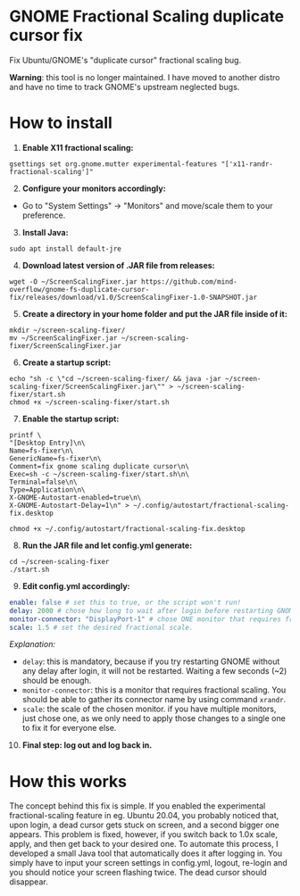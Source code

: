 # GNOME Fractional Scaling duplicate cursor fix

Fix Ubuntu/GNOME's "duplicate cursor" fractional scaling bug.

**Warning**: this tool is no longer maintained. I have moved to another distro and have no time to track GNOME's upstream neglected bugs.

# How to install

1. **Enable X11 fractional scaling:**

```
gsettings set org.gnome.mutter experimental-features "['x11-randr-fractional-scaling']"
```

2. **Configure your monitors accordingly:**

- Go to "System Settings" -> "Monitors" and move/scale them to your preference.

3. **Install Java:**

```
sudo apt install default-jre
```

4. **Download latest version of .JAR file from releases:**

```
wget -O ~/ScreenScalingFixer.jar https://github.com/mind-overflow/gnome-fs-duplicate-cursor-fix/releases/download/v1.0/ScreenScalingFixer-1.0-SNAPSHOT.jar
```

5. **Create a directory in your home folder and put the JAR file inside of it:**

```
mkdir ~/screen-scaling-fixer/
mv ~/ScreenScalingFixer.jar ~/screen-scaling-fixer/ScreenScalingFixer.jar
```

6. **Create a startup script:**

```
echo "sh -c \"cd ~/screen-scaling-fixer/ && java -jar ~/screen-scaling-fixer/ScreenScalingFixer.jar\"" > ~/screen-scaling-fixer/start.sh
chmod +x ~/screen-scaling-fixer/start.sh
```

7. **Enable the startup script:**

```
printf \
"[Desktop Entry]\n\
Name=fs-fixer\n\
GenericName=fs-fixer\n\
Comment=fix gnome scaling duplicate cursor\n\
Exec=sh -c ~/screen-scaling-fixer/start.sh\n\
Terminal=false\n\
Type=Application\n\
X-GNOME-Autostart-enabled=true\n\
X-GNOME-Autostart-Delay=1\n" > ~/.config/autostart/fractional-scaling-fix.desktop

chmod +x ~/.config/autostart/fractional-scaling-fix.desktop
```

8. **Run the JAR file and let config.yml generate:**

```
cd ~/screen-scaling-fixer
./start.sh
```

9. **Edit config.yml accordingly:**

```yaml
enable: false # set this to true, or the script won't run!
delay: 2000 # chose how long to wait after login before restarting GNOME.
monitor-connector: "DisplayPort-1" # chose ONE monitor that requires fractional scaling to be enabled. Don't worry if you have multiple ones.
scale: 1.5 # set the desired fractional scale.
```

_Explanation:_

- `delay`: this is mandatory, because if you try restarting GNOME without any delay after login, it will not be restarted. Waiting a few seconds (~2) should be enough.
- `monitor-connector`: this is a monitor that requires fractional scaling. You should be able to gather its connector name by using command `xrandr`.
- `scale`: the scale of the chosen monitor. if you have multiple monitors, just chose one, as we only need to apply those changes to a single one to fix it for everyone else.

10. **Final step: log out and log back in.**

# How this works

The concept behind this fix is simple.
If you enabled the experimental fractional-scaling feature in eg. Ubuntu 20.04, you probably noticed that, upon login, a dead cursor gets stuck on screen, and a second bigger one appears.
This problem is fixed, however, if you switch back to 1.0x scale, apply, and then get back to your desired one.
To automate this process, I developed a small Java tool that automatically does it after logging in.
You simply have to input your screen settings in config.yml, logout, re-login and you should notice your screen flashing twice.
The dead cursor should disappear.
